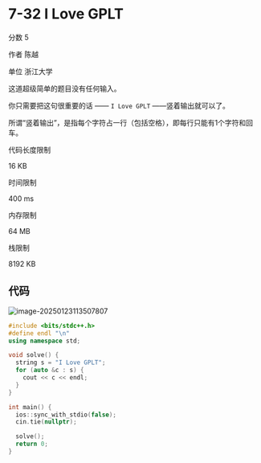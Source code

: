 # **7-32 I Love GPLT**

分数 5

作者 陈越

单位 浙江大学

这道超级简单的题目没有任何输入。

你只需要把这句很重要的话 —— `I Love GPLT` ——竖着输出就可以了。

所谓“竖着输出”，是指每个字符占一行（包括空格），即每行只能有1个字符和回车。

代码长度限制

16 KB

时间限制

400 ms

内存限制

64 MB

栈限制

8192 KB

## 代码

![image-20250123113507807](https://gitee.com/chen-houchao/images/raw/master/202501231135836.png)

```cpp
#include <bits/stdc++.h>
#define endl "\n"
using namespace std;

void solve() {
  string s = "I Love GPLT";
  for (auto &c : s) {
    cout << c << endl;
  }
}

int main() {
  ios::sync_with_stdio(false);
  cin.tie(nullptr);

  solve();
  return 0;
}
```

